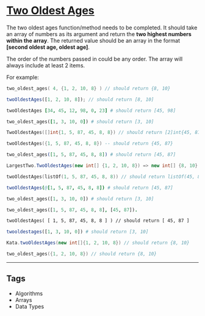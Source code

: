 # [Two Oldest Ages](https://www.codewars.com/kata/511f11d355fe575d2c000001)

The two oldest ages function/method needs to be completed. It should take an array of numbers as its argument and return the **two highest numbers within the array**. The returned value should be an array in the format **[second oldest age, oldest age]**.

The order of the numbers passed in could be any order. The array will always include at least 2 items.

For example:

```c
two_oldest_ages( 4, {1, 2, 10, 8} ) // should return {8, 10}
```

```javascript
twoOldestAges([1, 2, 10, 8]); // should return [8, 10]
```

```coffeescript
twoOldestAges [34, 45, 12, 98, 0, 23] # should return [45, 98]
```

```ruby
two_oldest_ages([1, 3, 10, 0]) # should return [3, 10]
```

```go
TwoOldestAges([]int{1, 5, 87, 45, 8, 8}) // should return [2]int{45, 87}
```

```lua
twoOldestAges({1, 5, 87, 45, 8, 8}) -- should return {45, 87}
```

```elixir
two_oldest_ages([1, 5, 87, 45, 8, 8]) # should return [45, 87]
```

```csharp
LargestTwo.TwoOldestAges(new int[] {1, 2, 10, 8}) => new int[] {8, 10}
```

```kotlin
twoOldestAges(listOf(1, 5, 87, 45, 8, 8)) // should return listOf(45, 87)
```

```nim
twoOldestAges(@[1, 5, 87, 45, 8, 8]) # should return [45, 87]
```

```python
two_oldest_ages([1, 3, 10, 0]) # should return [3, 10]
```

```prolog
two_oldest_ages([1, 5, 87, 45, 8, 8], [45, 87]).
```

```cfml
twoOldestAges( [ 1, 5, 87, 45, 8, 8 ] ) // should return [ 45, 87 ]
```

```julia
twooldestages([1, 3, 10, 0]) # should return [3, 10]
```

```java
Kata.twoOldestAges(new int[]{1, 2, 10, 8}) // should return {8, 10}
```

```cpp
two_oldest_ages({1, 2, 10, 8}) // should return {8, 10}
```

---

## Tags

- Algorithms
- Arrays
- Data Types
